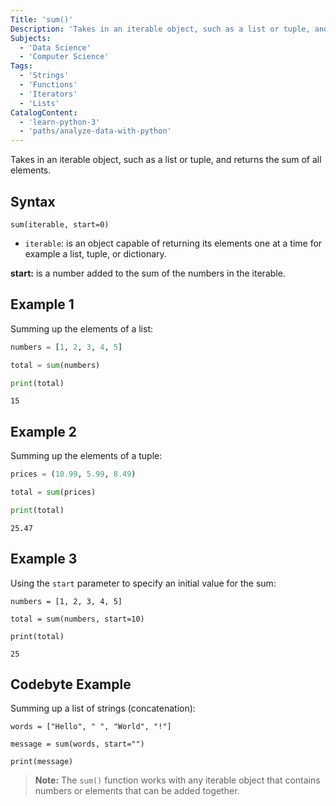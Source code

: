 ```yaml
---
Title: 'sum()'
Description: 'Takes in an iterable object, such as a list or tuple, and returns the sum of all elements.'
Subjects:
  - 'Data Science'
  - 'Computer Science'
Tags:
  - 'Strings'
  - 'Functions'
  - 'Iterators'
  - 'Lists'
CatalogContent:
  - 'learn-python-3'
  - 'paths/analyze-data-with-python'
---
```


Takes in an iterable object, such as a list or tuple, and returns the sum of all elements.

## Syntax

```pseudo
sum(iterable, start=0)
```
- `iterable`: is an object capable of returning its elements one at a time for example a list, tuple, or dictionary.

**start:** is a number added to the sum of the numbers in the iterable.

## Example 1

Summing up the elements of a list:

```python
numbers = [1, 2, 3, 4, 5]

total = sum(numbers)

print(total)
```

```shell
15
```

## Example 2

Summing up the elements of a tuple:

```python
prices = (10.99, 5.99, 8.49)

total = sum(prices)

print(total)
```

```shell
25.47
```

## Example 3

Using the `start` parameter to specify an initial value for the sum:

```codebyte/python
numbers = [1, 2, 3, 4, 5]

total = sum(numbers, start=10)

print(total)
```

```shell
25
```

## Codebyte Example

Summing up a list of strings (concatenation):

```codebyte/python
words = ["Hello", " ", "World", "!"]

message = sum(words, start="")

print(message)
```


> **Note:** The `sum()` function works with any iterable object that contains numbers or elements that can be added together.
